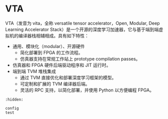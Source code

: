 # VTA

VTA（发音为 vita，全称 versatile tensor accelerator，Open, Modular, Deep Learning Accelerator Stack）是一个开源的深度学习加速器，它与基于端到端虚拟机的编译器栈相辅相成。具有如下特性：

- 通用、模块化（modular）、开源硬件
    - 简化部署到 FPGA 的工作流程。
    - 仿真器支持在常规工作站上 prototype compilation passes。
- 仿真器和 FPGA 硬件后端驱动程序和 JIT 运行时。
- 端到端 TVM 堆栈集成
    - 通过 TVM 直接优化和部署深度学习框架的模型。
    - 可定制和扩展的 TVM 编译器后端。
    - 灵活的 RPC 支持，以简化部署，并使用 Python 以方便编程 FPGA。

```{toctree}
:hidden:

config
test
```